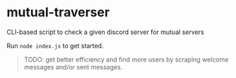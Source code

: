 # mutual-traverser
CLI-based script to check a given discord server for mutual servers  

Run `node index.js` to get started.
> TODO: get better efficiency and find more users by scraping welcome messages and/or sent messages.
